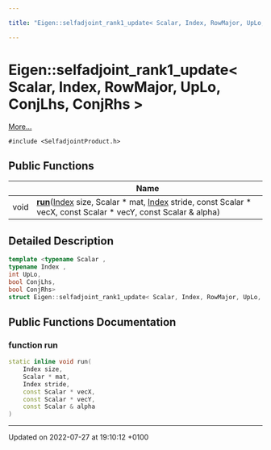 ```yaml
---

title: "Eigen::selfadjoint_rank1_update< Scalar, Index, RowMajor, UpLo, ConjLhs, ConjRhs >"

---
```


# Eigen::selfadjoint_rank1_update< Scalar, Index, RowMajor, UpLo, ConjLhs, ConjRhs >



 [More...](#detailed-description)


`#include <SelfadjointProduct.h>`

## Public Functions

|                | Name           |
| -------------- | -------------- |
| void | **[run](http://example.org/classes/structeigen_1_1selfadjoint__rank1__update_3_01scalar_00_01index_00_01rowmajor_00_01uplo_00_01conjlhs_00_01conjrhs_01_4/#function-run)**(<a href="http://example.org/namespaces/namespaceeigen/#typedef-index">Index</a> size, Scalar * mat, <a href="http://example.org/namespaces/namespaceeigen/#typedef-index">Index</a> stride, const Scalar * vecX, const Scalar * vecY, const Scalar & alpha) |

## Detailed Description

```cpp
template <typename Scalar ,
typename Index ,
int UpLo,
bool ConjLhs,
bool ConjRhs>
struct Eigen::selfadjoint_rank1_update< Scalar, Index, RowMajor, UpLo, ConjLhs, ConjRhs >;
```

## Public Functions Documentation

### function run

```cpp
static inline void run(
    Index size,
    Scalar * mat,
    Index stride,
    const Scalar * vecX,
    const Scalar * vecY,
    const Scalar & alpha
)
```


-------------------------------

Updated on 2022-07-27 at 19:10:12 +0100